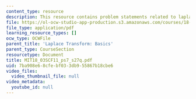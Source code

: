 ```yaml
---
content_type: resource
description: This resource contains problem statements related to laplace transform.
file: https://ol-ocw-studio-app-production.s3.amazonaws.com/courses/18-03sc-differential-equations-fall-2011/7ba908e68cfebf033db955867b18cbe6_MIT18_03SCF11_ps7_s27q.pdf
file_type: application/pdf
learning_resource_types: []
ocw_type: OCWFile
parent_title: 'Laplace Transform: Basics'
parent_type: CourseSection
resourcetype: Document
title: MIT18_03SCF11_ps7_s27q.pdf
uid: 7ba908e6-8cfe-bf03-3db9-55867b18cbe6
video_files:
  video_thumbnail_file: null
video_metadata:
  youtube_id: null
---
```

